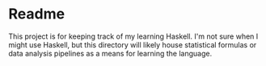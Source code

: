 # Readme
This project is for keeping track of my learning Haskell. I'm not sure when I might use Haskell, but this directory will likely house statistical formulas or data analysis pipelines as a means for learning the language.
